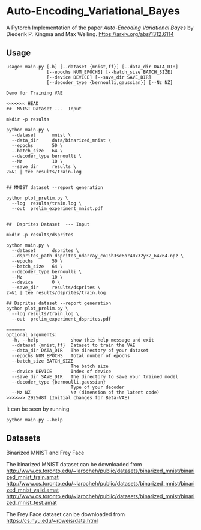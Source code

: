 # Auto-Encoding_Variational_Bayes

A Pytorch Implementation of the paper *Auto-Encoding Variational Bayes* by Diederik P. Kingma and Max Welling.
https://arxiv.org/abs/1312.6114

## Usage

```
usage: main.py [-h] [--dataset {mnist,ff}] [--data_dir DATA_DIR]
               [--epochs NUM_EPOCHS] [--batch_size BATCH_SIZE]
               [--device DEVICE] [--save_dir SAVE_DIR]
               [--decoder_type {bernoulli,gaussian}] [--Nz NZ]

Demo for Training VAE

<<<<<<< HEAD
##  MNIST Dataset ---  Input

mkdir -p results

python main.py \
  --dataset      mnist \
  --data_dir     data/binarized_mnist \
  --epochs       50 \
  --batch_size   64 \
  --decoder_type bernoulli \
  --Nz           10 \
  --save_dir     results \
2>&1 | tee results/train.log


## MNIST dataset --report generation

python plot_prelim.py \
  --log  results/train.log \
  --out  prelim_experiment_mnist.pdf


##  Dsprites Dataset  --- Input

mkdir -p results/dsprites

python main.py \
  --dataset      dsprites \
  --dsprites_path dsprites_ndarray_co1sh3sc6or40x32y32_64x64.npz \
  --epochs       50 \
  --batch_size   64 \
  --decoder_type bernoulli \
  --Nz           10 \
  --device       0 \
  --save_dir     results/dsprites \
2>&1 | tee results/dsprites/train.log

## Dsprites dataset --report generation
python plot_prelim.py \
  --log results/train.log \
  --out  prelim_experiment_dsprites.pdf

=======
optional arguments:
  -h, --help            show this help message and exit
  --dataset {mnist,ff}  Dataset to train the VAE
  --data_dir DATA_DIR   The directory of your dataset
  --epochs NUM_EPOCHS   Total number of epochs
  --batch_size BATCH_SIZE
                        The batch size
  --device DEVICE       Index of device
  --save_dir SAVE_DIR   The directory to save your trained model
  --decoder_type {bernoulli,gaussian}
                        Type of your decoder
  --Nz NZ               Nz (dimension of the latent code)
>>>>>>> 2925d8f (Initial changes for Beta-VAE)
```

It can be seen by running
```
python main.py --help
```

## Datasets 

Binarized MNIST and Frey Face

The binarized MNIST dataset can be downloaded from 
http://www.cs.toronto.edu/~larocheh/public/datasets/binarized_mnist/binarized_mnist_train.amat 
http://www.cs.toronto.edu/~larocheh/public/datasets/binarized_mnist/binarized_mnist_valid.amat 
http://www.cs.toronto.edu/~larocheh/public/datasets/binarized_mnist/binarized_mnist_test.amat

The Frey Face dataset can be downloaded from
https://cs.nyu.edu/~roweis/data.html
